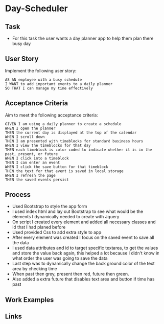 # Day-Scheduler

## Task
 * For this task the user wants a day planner app to help them plan there busy day

## User Story

Implement the following user story:

```
AS AN employee with a busy schedule
I WANT to add important events to a daily planner
SO THAT I can manage my time effectively
```

## Acceptance Criteria

Aim to meet the following acceptance criteria:

```
GIVEN I am using a daily planner to create a schedule
WHEN I open the planner
THEN the current day is displayed at the top of the calendar
WHEN I scroll down
THEN I am presented with timeblocks for standard business hours
WHEN I view the timeblocks for that day
THEN each timeblock is color coded to indicate whether it is in the past, present, or future
WHEN I click into a timeblock
THEN I can enter an event
WHEN I click the save button for that timeblock
THEN the text for that event is saved in local storage
WHEN I refresh the page
THEN the saved events persist
```
## Process
* Used Bootstrap to style the app form
* I used index html and lay out Bootstrap to see what would be the elements I dynamically needed to create with Jquery
* On script I created every element and added all necessary classes and id that I had planed before
* Used provided Css to add extra style to app
* After every element was created I focus on the saved event to save all the data
* I used data attributes and id to target specific textarea, to get the values and store the value back again, this helped a lot because I didn't know in what order the user was going to save the data 
* Last step was to dynamically change the back ground color of the text area by checking time
* When past then grey, present then red, future then green.
* Also added a extra future that disables text area and button if time has past
## Work Examples

## Links

